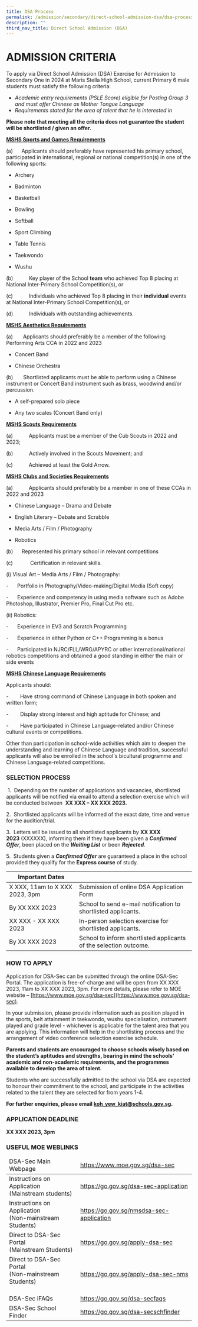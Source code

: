 ```yaml
---
title: DSA Process
permalink: /admission/secondary/direct-school-admission-dsa/dsa-process/
description: ""
third_nav_title: Direct School Admission (DSA)
---
```

# ADMISSION CRITERIA


  


To apply via Direct School Admission (DSA) Exercise for Admission to Secondary One in&nbsp;2024&nbsp;at Maris Stella High School, current Primary 6 male students must satisfy the following criteria:



*   _Academic_&nbsp;_entry requirements (PSLE Score) eligible for Posting Group 3 and must offer Chinese as Mother Tongue Language_
*   _Requirements stated for the area of talent that he is interested in_





<b>Please note that meeting all the criteria does not guarantee the student will be shortlisted / given an offer.</b>

<b><u>MSHS Sports and Games Requirements</u></b>

(a)&nbsp; &nbsp; &nbsp;&nbsp;Applicants should preferably have represented his primary school, participated in international, regional or national competition(s) in one of the following sports:

* Archery

* Badminton

* Basketball

* Bowling  

* Softball

* Sport Climbing

* Table Tennis

* Taekwondo

* Wushu  

(b)&nbsp;&nbsp;&nbsp;&nbsp;&nbsp;&nbsp;&nbsp;&nbsp;&nbsp;&nbsp;&nbsp;Key player of the School&nbsp;<b>team</b>&nbsp;who achieved Top 8 placing at National Inter-Primary School Competition(s), or

(c)&nbsp;&nbsp;&nbsp;&nbsp;&nbsp;&nbsp;&nbsp;&nbsp;&nbsp;&nbsp;&nbsp;Individuals who achieved Top 8 placing in their&nbsp;<b>individual</b>&nbsp;events at National Inter-Primary School Competition(s), or

(d)&nbsp;&nbsp;&nbsp;&nbsp;&nbsp;&nbsp;&nbsp;&nbsp;&nbsp;&nbsp;&nbsp;Individuals with outstanding achievements.

<b><u>MSHS Aesthetics Requirements</u></b>

(a) &nbsp;&nbsp;&nbsp;&nbsp;&nbsp; Applicants should preferably be a member of the following Performing Arts CCA in 2022 and 2023

* Concert Band

* Chinese Orchestra

(b) &nbsp;&nbsp;&nbsp;&nbsp;&nbsp; Shortlisted applicants must be able to perform using a Chinese instrument or Concert Band instrument such as brass, woodwind and/or percussion.&nbsp;

* A self-prepared solo piece

* Any two scales (Concert Band only)



<b><u>MSHS Scouts Requirements</u></b>

(a)&nbsp;&nbsp;&nbsp;&nbsp;&nbsp;&nbsp;&nbsp;&nbsp;&nbsp;&nbsp;&nbsp;Applicants must be a member of the Cub Scouts in 2022 and 2023;

(b)&nbsp;&nbsp;&nbsp;&nbsp;&nbsp;&nbsp;&nbsp;&nbsp;&nbsp;&nbsp;&nbsp;Actively involved in the Scouts Movement; and

(c)&nbsp;&nbsp;&nbsp;&nbsp;&nbsp;&nbsp;&nbsp;&nbsp;&nbsp;&nbsp;&nbsp;Achieved at least the Gold Arrow.

  

<b><u>MSHS Clubs and Societies Requirements</u></b>

(a)&nbsp;&nbsp;&nbsp;&nbsp;&nbsp;&nbsp;&nbsp;&nbsp;&nbsp;&nbsp;&nbsp;Applicants should preferably be a member in one of these CCAs in 2022 and 2023

* Chinese Language – Drama and Debate

* English Literary – Debate and Scrabble

* Media Arts / Film / Photography

* Robotics

(b)&nbsp; &nbsp; &nbsp;&nbsp;Represented his primary school in relevant competitions

(c)&nbsp;&nbsp;&nbsp;&nbsp;&nbsp;&nbsp;&nbsp;&nbsp;&nbsp;&nbsp;&nbsp;&nbsp;Certification in relevant skills.

(i) Visual Art – Media Arts / Film / Photography:

\-&nbsp;&nbsp;&nbsp;&nbsp;&nbsp;&nbsp;Portfolio in Photography/Video-making/Digital Media (Soft copy)

\-&nbsp;&nbsp;&nbsp;&nbsp;&nbsp;&nbsp;Experience and competency in using media software such as Adobe Photoshop, Illustrator, Premier Pro, Final Cut Pro etc.

(ii) Robotics:

\-&nbsp;&nbsp;&nbsp;&nbsp;&nbsp;&nbsp;Experience in EV3 and Scratch Programming&nbsp;




\-&nbsp;&nbsp;&nbsp;&nbsp;&nbsp;&nbsp;Experience in either Python or C++ Programming is a bonus&nbsp;



\-&nbsp;&nbsp;&nbsp;&nbsp;&nbsp;&nbsp;Participated in NJRC/FLL/WRG/APYRC or other international/national robotics competitions and obtained a good standing in either the main or side events

<b><u>MSHS Chinese Language Requirements</u></b>

Applicants should:

\-&nbsp;&nbsp;&nbsp;&nbsp;&nbsp;&nbsp;&nbsp;&nbsp;Have strong command of Chinese Language in both spoken and written form;

\-&nbsp;&nbsp;&nbsp;&nbsp;&nbsp;&nbsp;&nbsp;&nbsp;Display strong interest and high aptitude for Chinese; and

\-&nbsp;&nbsp;&nbsp;&nbsp;&nbsp;&nbsp;&nbsp;&nbsp;Have participated in Chinese Language-related and/or Chinese cultural events or competitions.

Other than participation in school-wide activities which aim to deepen the understanding and learning of Chinese Language and tradition, successful applicants will also be enrolled in the school's bicultural&nbsp;programme and Chinese Language-related competitions.

  

### SELECTION PROCESS


&nbsp;1.&nbsp; Depending on the number of applications and vacancies, shortlisted applicants will be notified via email to attend a selection exercise which will be conducted between&nbsp;&nbsp;<b>XX XXX – XX XXX 2023.</b>

2.&nbsp; Shortlisted applicants will be informed of the exact date, time and venue for the audition/trial.

3.&nbsp; Letters will be issued to all shortlisted applicants by&nbsp;<b>XX XXX 2023</b>&nbsp;(XXXXXX), informing them if they have been given a&nbsp;_<b>Confirmed Offer</b>_,&nbsp;been&nbsp;placed on the&nbsp;_<b>Waiting List</b>_&nbsp;or been&nbsp;_<b>Rejected</b>._  

5.&nbsp;&nbsp;Students given a&nbsp;_<b>Confirmed Offer</b>_&nbsp;are guaranteed a place in the school provided they qualify for the&nbsp;<b>Express course</b>&nbsp;of study.

<table>
<thead>
  <tr>
    <th>Important Dates</th>
    <th> </th>
  </tr>
</thead>
<tbody>
  <tr>
    <td>X XXX, 11am to  X XXX 2023, 3pm</td>
    <td>Submission of online DSA Application Form</td>
  </tr>
  <tr>
    <td>By XX XXX 2023</td>
    <td>School to send e-mail notification to shortlisted applicants.</td>
  </tr>
  <tr>
    <td>XX XXX - XX XXX 2023</td>
    <td>In-person selection exercise for shortlisted applicants.</td>
  </tr>
  <tr>
    <td>By XX XXX 2023</td>
    <td>School to inform shortlisted applicants of the selection outcome.</td>
  </tr>
</tbody>
</table>

### HOW TO APPLY

Application for DSA-Sec can be submitted through the online DSA-Sec Portal. The application is free-of-charge and will be open from XX XXX 2023, 11am to XX XXX 2023, 3pm. For more details, please refer to MOE website –&nbsp;[https://www.moe.gov.sg/dsa-sec](https://www.moe.gov.sg/dsa-sec).  

In your submission, please provide information such as position played in the sports, belt attainment in taekwondo, wushu specialisation, instrument played and grade level - whichever is applicable for the talent area that you are applying. This information will help in the shortlisting process and the arrangement of video conference selection exercise schedule.  

<b>Parents and students are encouraged to choose schools wisely based on the student’s aptitudes and strengths, bearing in mind the schools’ academic and non-academic requirements, and the programmes available to develop the area of talent.</b>  

Students who are successfully admitted to the school via DSA are expected to honour their commitment to the school, and participate in the activities related to the talent they are selected for from years 1-4.

**For further enquiries, please email&nbsp;[koh\_yew\_kiat@schools.gov.sg](mailto:koh_yew_kiat@schools.gov.sg).**

### APPLICATION DEADLINE


**XX XXX 2023, 3pm**

### USEFUL MOE WEBLINKS

<table>
<thead>
  <tr>
    <td>DSA-Sec Main Webpage</td>
    <td><a href="https://www.moe.gov.sg/dsa-sec">https://www.moe.gov.sg/dsa-sec</a></td>
  </tr>
</thead>
<tbody>
  <tr>
    <td>Instructions on Application<br>(Mainstream students)</td>
    <td><a href="https://go.gov.sg/dsa-sec-application">https://go.gov.sg/dsa-sec-application</a></td>
  </tr>
  <tr>
    <td>Instructions on Application<br>(Non-mainstream Students)</td>
    <td><a href="https://go.gov.sg/nmsdsa-sec-application">https://go.gov.sg/nmsdsa-sec-application</a></td>
  </tr>
  <tr>
    <td>Direct to DSA-Sec Portal<br>(Mainstream Students)<br></td>
    <td><a href="https://go.gov.sg/apply-dsa-sec">https://go.gov.sg/apply-dsa-sec</a></td>
  </tr>
  <tr>
    <td>Direct to DSA-Sec Portal <br>(Non-mainstream Students)<br><br></td>
    <td><a href="https://go.gov.sg/apply-dsa-sec-nms">https://go.gov.sg/apply-dsa-sec-nms</a></td>
  </tr>
  <tr>
    <td>DSA-Sec iFAQs</td>
    <td><a href="https://go.gov.sg/dsa-secfaqs">https://go.gov.sg/dsa-secfaqs</a></td>
  </tr>
  <tr>
    <td>DSA-Sec School Finder</td>
    <td><a href="https://go.gov.sg/dsa-secschfinder">https://go.gov.sg/dsa-secschfinder</a></td>
  </tr>
</tbody>
</table>